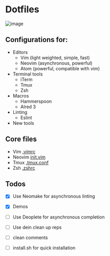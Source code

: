 # Dotfiles

![image](https://cloud.githubusercontent.com/assets/19645990/21877510/9b064e3c-d859-11e6-9054-38c8d4b8cdee.png)
## Configurations for:
* Editors
  * Vim (light weighted, simple, fast)
  * Neovim (asynchronous, powerful)
  * Atom (powerful, compatible with vim)
* Terminal tools
  * iTerm
  * Tmux
  * Zsh
* Macros
  * Hammerspoon 
  * Alred 3
* Linting 
  * Eslint
* New tools

## Core files
* Vim [.vimrc](https://github.com/wangsongiam/dotfiles/blob/master/.vim/.vimrc)
* Neovim [init.vim](https://github.com/wangsongiam/dotfiles/blob/master/nvim/init.vim)
* Tmux [.tmux.conf](https://github.com/wangsongiam/dotfiles/blob/master/.tmux.conf)
* Zsh [.zshrc](https://github.com/wangsongiam/dotfiles/blob/master/.zshrc)

## Todos
- [x] Use Neomake for asynchronous linting
- [x] Demos
- [ ] Use Deoplete for asynchronous completion
- [ ] Use dein clean up reps
- [ ] clean comments
- [ ] install.sh for quick installation

